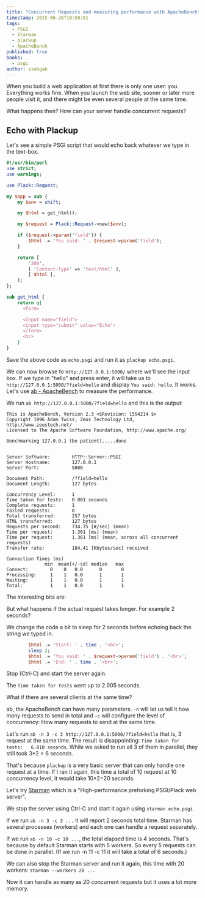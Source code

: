 ```yaml
---
title: "Concurrent Requests and measuring performance with ApacheBench"
timestamp: 2015-06-26T10:50:01
tags:
  - PSGI
  - Starman
  - plackup
  - ApacheBench
published: true
books:
  - psgi
author: szabgab
---
```



When you build a web application at first there is only one user: you.
Everything works fine. When you launch the web site, sooner or later more people visit it,
and there might be even several people at the same time.

What happens then? How can your server handle concurrent requests?


## Echo with Plackup

Let's see a simple PSGI script that would echo back whatever we type in the text-box.

```perl
#!/usr/bin/perl
use strict;
use warnings;

use Plack::Request;

my $app = sub {
    my $env = shift;

    my $html = get_html();

    my $request = Plack::Request->new($env);

    if ($request->param('field')) {
        $html .= 'You said: ' . $request->param('field');
    }

    return [
        '200',
        [ 'Content-Type' => 'text/html' ],
        [ $html ],
    ];
};

sub get_html {
    return q{
      <form>

      <input name="field">
      <input type="submit" value="Echo">
      </form>
      <hr>
    }
}
```

Save the above code as `echo.psgi` and run it as `plackup echo.psgi`.

We can now browse to `http://127.0.0.1:5000/` where we'll see the input box. If we type in "hello" and press enter, it will take us to
`http://127.0.0.1:5000/?field=hello` and display `You said: hello`. It works.
Let's use [ab - ApacheBench](https://en.wikipedia.org/wiki/ApacheBench) to measure the performance.

We run `ab http://127.0.0.1:5000/?field=hello` and this is the output:

```
This is ApacheBench, Version 2.3 <$Revision: 1554214 $>
Copyright 1996 Adam Twiss, Zeus Technology Ltd, http://www.zeustech.net/
Licensed to The Apache Software Foundation, http://www.apache.org/

Benchmarking 127.0.0.1 (be patient).....done


Server Software:        HTTP::Server::PSGI
Server Hostname:        127.0.0.1
Server Port:            5000

Document Path:          /?field=hello
Document Length:        127 bytes

Concurrency Level:      1
Time taken for tests:   0.001 seconds
Complete requests:      1
Failed requests:        0
Total transferred:      257 bytes
HTML transferred:       127 bytes
Requests per second:    734.75 [#/sec] (mean)
Time per request:       1.361 [ms] (mean)
Time per request:       1.361 [ms] (mean, across all concurrent requests)
Transfer rate:          184.41 [Kbytes/sec] received

Connection Times (ms)
              min  mean[+/-sd] median   max
Connect:        0    0   0.0      0       0
Processing:     1    1   0.0      1       1
Waiting:        1    1   0.0      1       1
Total:          1    1   0.0      1       1
```

The interesting bits are: 

But what happens if the actual request takes longer. For example 2 seconds?

We change the code a bit to sleep for 2 seconds before echoing back the string we typed in.

```perl
        $html .= 'Start: ' . time . '<br>';
        sleep 2;
        $html .= 'You said: ' . $request->param('field') . '<br>';
        $html .= 'End: ' . time . '<br>';
```

Stop (Ctrl-C) and start the server again.

The `Time taken for tests` went up to 2.005 seconds.

What if there are several clients at the same time?

ab, the ApacheBench can have many parameters. `-n` will let us tell it how many requests to send in total and
`-c` will configure the level of concurrency: How many requests to send at the same time.

Let's run `ab -n 3 -c 3 http://127.0.0.1:5000/?field=hello` that is, 3 request at the same time.
The result is disappointing: `Time taken for tests:   6.010 seconds`. While we asked to run all 3 of them in parallel,
they still took 3*2 = 6 seconds.

That's because `plackup` is a very basic server that can only handle one request at a time.
If I ran it again, this time a total of 10 request at 10 concurrency level, it would take 10*2=20 seconds.

Let's try [Starman](https://metacpan.org/pod/Starman) which is a "High-performance preforking PSGI/Plack web server".

We stop the server using Ctrl-C and start it again using `starman echo.psgi`

If we run `ab -n 3 -c 3 ...` it will report 2 seconds total time. Starman has several processes (workers)
and each one can handle a request separately.

If we run `ab -n 10 -c 10 ...`, the total elapsed time is 4 seconds. That's because by default Starman starts with 5 workers.
So every 5 requests can be done in parallel. (If we run -n 11 -c 11 it will take a total of 6 seconds.)

We can also stop the Starman server and run it again, this time with 20 workers:
`starman --workers 20 ...`

Now it can handle as many as 20 concurrent requests but it uses a lot more memory.


